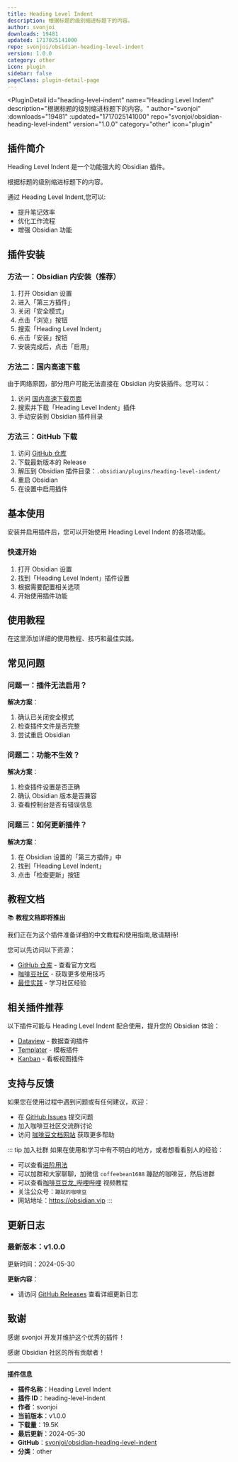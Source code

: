 ```yaml
---
title: Heading Level Indent
description: 根据标题的级别缩进标题下的内容。
author: svonjoi
downloads: 19481
updated: 1717025141000
repo: svonjoi/obsidian-heading-level-indent
version: 1.0.0
category: other
icon: plugin
sidebar: false
pageClass: plugin-detail-page
---
```


<PluginDetail
  id="heading-level-indent"
  name="Heading Level Indent"
  description="根据标题的级别缩进标题下的内容。"
  author="svonjoi"
  :downloads="19481"
  :updated="1717025141000"
  repo="svonjoi/obsidian-heading-level-indent"
  version="1.0.0"
  category="other"
  icon="plugin"
>

<!-- AUTO_GENERATED_START -->
## 插件简介

Heading Level Indent 是一个功能强大的 Obsidian 插件。

根据标题的级别缩进标题下的内容。

通过 Heading Level Indent,您可以:

- 提升笔记效率
- 优化工作流程
- 增强 Obsidian 功能

<!-- AUTO_GENERATED_END -->

<!-- AUTO_GENERATED_START -->
## 插件安装

### 方法一：Obsidian 内安装（推荐）

1. 打开 Obsidian 设置
2. 进入「第三方插件」
3. 关闭「安全模式」
4. 点击「浏览」按钮
5. 搜索「Heading Level Indent」
6. 点击「安装」按钮
7. 安装完成后，点击「启用」

### 方法二：国内高速下载

由于网络原因，部分用户可能无法直接在 Obsidian 内安装插件。您可以：

1. 访问 [国内高速下载页面](/zh/documentation/obsidian-plugins-download.html)
2. 搜索并下载「Heading Level Indent」插件
3. 手动安装到 Obsidian 插件目录

### 方法三：GitHub 下载

1. 访问 [GitHub 仓库](https://github.com/svonjoi/obsidian-heading-level-indent)
2. 下载最新版本的 Release
3. 解压到 Obsidian 插件目录：`.obsidian/plugins/heading-level-indent/`
4. 重启 Obsidian
5. 在设置中启用插件

## 基本使用

安装并启用插件后，您可以开始使用 Heading Level Indent 的各项功能。

### 快速开始

1. 打开 Obsidian 设置
2. 找到「Heading Level Indent」插件设置
3. 根据需要配置相关选项
4. 开始使用插件功能

<!-- AUTO_GENERATED_END -->

<!-- CUSTOM_CONTENT_START:tutorial -->
## 使用教程

在这里添加详细的使用教程、技巧和最佳实践。

<!-- CUSTOM_CONTENT_END:tutorial -->

<!-- SHARED_CONTENT_START -->
## 常见问题

### 问题一：插件无法启用？

**解决方案**：
1. 确认已关闭安全模式
2. 检查插件文件是否完整
3. 尝试重启 Obsidian

### 问题二：功能不生效？

**解决方案**：
1. 检查插件设置是否正确
2. 确认 Obsidian 版本是否兼容
3. 查看控制台是否有错误信息

### 问题三：如何更新插件？

**解决方案**：
1. 在 Obsidian 设置的「第三方插件」中
2. 找到「Heading Level Indent」
3. 点击「检查更新」按钮

## 教程文档

📚 **教程文档即将推出**

我们正在为这个插件准备详细的中文教程和使用指南,敬请期待!

您可以先访问以下资源：
- [GitHub 仓库](https://github.com/svonjoi/obsidian-heading-level-indent) - 查看官方文档
- [咖啡豆社区](/zh/bases/) - 获取更多使用技巧
- [最佳实践](/zh/best-practices/) - 学习社区经验

## 相关插件推荐

以下插件可能与 Heading Level Indent 配合使用，提升您的 Obsidian 体验：

- [Dataview](/zh/plugins/dataview.html) - 数据查询插件
- [Templater](/zh/plugins/templater-obsidian.html) - 模板插件
- [Kanban](/zh/plugins/obsidian-kanban.html) - 看板视图插件

## 支持与反馈

如果您在使用过程中遇到问题或有任何建议，欢迎：

- 在 [GitHub Issues](https://github.com/svonjoi/obsidian-heading-level-indent/issues) 提交问题
- 加入咖啡豆社区交流群讨论
- 访问 [咖啡豆文档网站](https://obsidian.vip) 获取更多帮助

::: tip 加入社群
如果在使用和学习中有不明白的地方，或者想看看别人的经验：
- 可以查看[进阶用法](/zh/advanced)
- 可以加群和大家聊聊，加微信 `coffeebean1688` 蹦跶的咖啡豆，然后进群
- 可以查看[咖啡豆豆龙_哔哩哔哩](https://space.bilibili.com/618777356) 视频教程
- 关注公众号：`蹦跶的咖啡豆`
- 网站地址：https://obsidian.vip
:::
<!-- SHARED_CONTENT_END -->

<!-- AUTO_GENERATED_START -->
## 更新日志

### 最新版本：v1.0.0

更新时间：2024-05-30

**更新内容**：
- 请访问 [GitHub Releases](https://github.com/svonjoi/obsidian-heading-level-indent/releases) 查看详细更新日志

## 致谢

感谢 svonjoi 开发并维护这个优秀的插件！

感谢 Obsidian 社区的所有贡献者！

---

**插件信息**
- **插件名称**：Heading Level Indent
- **插件 ID**：heading-level-indent
- **作者**：svonjoi
- **当前版本**：v1.0.0
- **下载量**：19.5K
- **最后更新**：2024-05-30
- **GitHub**：[svonjoi/obsidian-heading-level-indent](https://github.com/svonjoi/obsidian-heading-level-indent)
- **分类**：other
<!-- AUTO_GENERATED_END -->

</PluginDetail>

